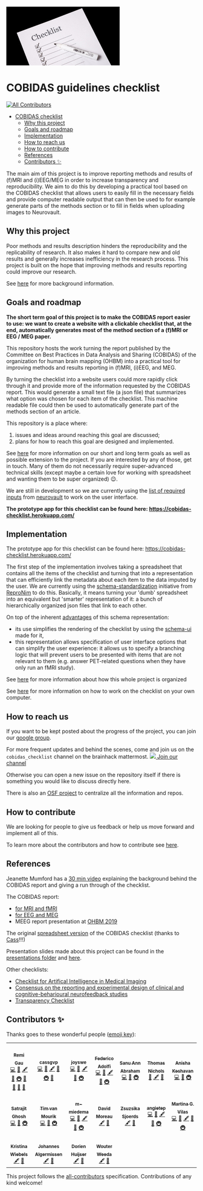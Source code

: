
![checklist](https://raw.githubusercontent.com/Remi-Gau/COBIDAS_chckls/master/img/checklist.jpg)

# COBIDAS guidelines checklist
<!-- ALL-CONTRIBUTORS-BADGE:START - Do not remove or modify this section -->
[![All Contributors](https://img.shields.io/badge/all_contributors-18-orange.svg?style=flat-square)](#contributors-)
<!-- ALL-CONTRIBUTORS-BADGE:END -->

<!-- TOC -->

- [COBIDAS checklist](#cobidas-checklist)
  - [Why this project](#why-this-project)
  - [Goals and roadmap](#goals-and-roadmap)
  - [Implementation](#implementation)
  - [How to reach us](#how-to-reach-us)
  - [How to contribute](#how-to-contribute)
  - [References](#references)
  - [Contributors ✨](#contributors-)

<!-- /TOC -->

The main aim of this project is to improve reporting methods and results of (f)MRI and (i)EEG/MEG in order to increase transparency and reproducibility. We aim to do this by developing a practical tool based on the COBIDAS checklist that allows users to easily fill in the necessary fields and provide computer readable output that can then be used to for example generate parts of the methods section or to fill in fields when uploading images to Neurovault.

## Why this project

Poor methods and results description hinders the reproducibility and the replicability of research. It also makes it hard to compare new and old results and generally increases inefficiency in the research process. This project is built on the hope that improving methods and results reporting could improve our research.

See [here](./why_this_project.md) for more background information.


## Goals and roadmap

**The short term goal of this project is to make the COBIDAS report easier to use: we want to create a website with a clickable checklist that, at the end, automatically generates most of the method section of a (f)MRI or EEG / MEG paper.**

This repository hosts the work turning the report published by the Committee on Best Practices in Data Analysis and Sharing (COBIDAS) of the organization for human brain mapping (OHBM) into a practical tool for improving methods and results reporting in (f)MRI, (i)EEG, and MEG.

By turning the checklist into a website users could more rapidly click through it and provide more of the information requested by the COBIDAS report. This would generate a small text file (a json file) that summarizes what option was chosen for each item of the checklist. This machine readable file could then be used to automatically generate part of the methods section of an article.

This repository is a place where:
1. issues and ideas around reaching this goal are discussed;
2. plans for how to reach this goal are designed and implemented.

See [here](./goals.md) for more information on our short and long term goals as well as possible extension to the project. If you are interested by any of those, get in touch. Many of them do not necessarily require super-advanced technical skills (except maybe a certain love for working with spreadsheet and wanting them to be super organized) :wink:.

We are still in development so we are currently using the [list of required inputs](./xlsx/metadata_neurovault.csv) from [neurovault](https://www.neurovault.org/) to work on the user interface.

**The prototype app for this checklist can be found here: https://cobidas-checklist.herokuapp.com/**

## Implementation

The prototype app for this checklist can be found here: https://cobidas-checklist.herokuapp.com/

The first step of the implementation involves taking a spreadsheet that contains all the items of the checklist and turning that into a representation that can efficiently link the metadata about each item to the data imputed by the user. We are currently using the [schema-standardization](https://github.com/ReproNim/schema-standardization) initiative from [ReproNim](http://www.repronim.org/) to do this. Basically, it means turning your 'dumb' spreadsheet into an equivalent but 'smarter' representation of it: a bunch of hierarchically organized json files that link to each other.

On top of the inherent [advantages](https://github.com/ReproNim/schema-standardization#30-advantages-of-current-representation) of this schema representation:
-   its use simplifies the rendering of the checklist by using the [schema-ui](https://github.com/ReproNim/schema-ui) made for it,
-   this representation allows specification of user interface options that can simplify the user experience: it allows us to specify a branching logic that will prevent users to be presented with items that are not relevant to them (e.g. answer PET-related questions when they have only run an fMRI study).

See [here](./general_organization.md) for more information about how this whole project is organized

See [here](./how_to_render_the_checklist.md) for more information on how to work on the checklist on your own computer.


## How to reach us

If you want to be kept posted about the progress of the project, you can join our [google group](https://groups.google.com/d/forum/cobidas-checklist).

For more frequent updates and behind the scenes, come and join us on the `cobidas_checklist` channel on the brainhack mattermost. <a href="https://mattermost.brainhack.org/brainhack/channels/cobidas_checklist"><img src="http://www.mattermost.org/wp-content/uploads/2016/03/logoHorizontal.png" width=100px /> Join our channel </a>

Otherwise you can open a new issue on the repository itself if there is something you would like to discuss directly here.

There is also an [OSF project](https://osf.io/anvqy/) to centralize all the information and repos.


## How to contribute

We are looking for people to give us feedback or help us move forward and implement all of this.

To learn more about the contributors and how to contribute see [here](./contributions.md).


## References

Jeanette Mumford has a [30 min video](https://www.youtube.com/watch?v=bsM4KowO5Vc&t=175s) explaining the background behind the COBIDAS report and giving a run through of the checklist.

The COBIDAS report:
-   [for MRI and fMRI](https://www.biorxiv.org/content/10.1101/054262v2)
-   [for EEG and MEG](https://osf.io/a8dhx/)
-   MEEG report presentation at [OHBM 2019](https://www.pathlms.com/ohbm/courses/12238/sections/15843/video_presentations/138196)

The original [spreadsheet version](https://osf.io/qkb9t/) of the COBIDAS checklist (thanks to [Cass](https://github.com/cassgvp)!!!)

Presentation slides made about this project can be found in the [presentations folder](./presentations) and [here](./presentations/links.md).

Other checklists:
-   [Checklist for Artifical Intelligence in Medical Imaging](https://claim.shinyapps.io/CLAIM/)
-   [Consensus on the reporting and experimental design of clinical and cognitive-beharioural neurofeedback studies](https://crednf.shinyapps.io/CREDnf/)
-   [Transparency Checklist](http://www.shinyapps.org/apps/TransparencyChecklist/)

## Contributors ✨

Thanks goes to these wonderful people ([emoji key](https://allcontributors.org/docs/en/emoji-key)):

<!-- ALL-CONTRIBUTORS-LIST:START - Do not remove or modify this section -->
<!-- prettier-ignore-start -->
<!-- markdownlint-disable -->
<table>
  <tr>
    <td align="center"><a href="https://remi-gau.github.io/"><img src="https://avatars3.githubusercontent.com/u/6961185?v=4" width="100px;" alt=""/><br /><sub><b>Remi Gau</b></sub></a><br /><a href="https://github.com/Remi-Gau/COBIDAS_chckls/commits?author=remi-gau" title="Code">💻</a> <a href="#design-remi-gau" title="Design">🎨</a> <a href="#content-remi-gau" title="Content">🖋</a> <a href="#ideas-remi-gau" title="Ideas, Planning, & Feedback">🤔</a> <a href="#infra-remi-gau" title="Infrastructure (Hosting, Build-Tools, etc)">🚇</a> <a href="#maintenance-remi-gau" title="Maintenance">🚧</a> <a href="#projectManagement-remi-gau" title="Project Management">📆</a> <a href="#tool-remi-gau" title="Tools">🔧</a> <a href="#talk-remi-gau" title="Talks">📢</a></td>
    <td align="center"><a href="https://github.com/cassgvp"><img src="https://avatars2.githubusercontent.com/u/43407869?v=4" width="100px;" alt=""/><br /><sub><b>cassgvp</b></sub></a><br /><a href="https://github.com/Remi-Gau/COBIDAS_chckls/commits?author=cassgvp" title="Code">💻</a> <a href="#design-cassgvp" title="Design">🎨</a> <a href="#content-cassgvp" title="Content">🖋</a> <a href="#ideas-cassgvp" title="Ideas, Planning, & Feedback">🤔</a> <a href="#infra-cassgvp" title="Infrastructure (Hosting, Build-Tools, etc)">🚇</a> <a href="#talk-cassgvp" title="Talks">📢</a></td>
    <td align="center"><a href="https://github.com/joyswe"><img src="https://avatars1.githubusercontent.com/u/47354027?v=4" width="100px;" alt=""/><br /><sub><b>joyswe</b></sub></a><br /><a href="https://github.com/Remi-Gau/COBIDAS_chckls/commits?author=joyswe" title="Code">💻</a> <a href="#design-joyswe" title="Design">🎨</a> <a href="#content-joyswe" title="Content">🖋</a> <a href="#ideas-joyswe" title="Ideas, Planning, & Feedback">🤔</a> <a href="#infra-joyswe" title="Infrastructure (Hosting, Build-Tools, etc)">🚇</a></td>
    <td align="center"><a href="https://github.com/fedeadolfi"><img src="https://avatars3.githubusercontent.com/u/26678283?v=4" width="100px;" alt=""/><br /><sub><b>Federico Adolfi</b></sub></a><br /><a href="https://github.com/Remi-Gau/COBIDAS_chckls/commits?author=fedeadolfi" title="Code">💻</a> <a href="#design-fedeadolfi" title="Design">🎨</a> <a href="#content-fedeadolfi" title="Content">🖋</a> <a href="#ideas-fedeadolfi" title="Ideas, Planning, & Feedback">🤔</a> <a href="#infra-fedeadolfi" title="Infrastructure (Hosting, Build-Tools, etc)">🚇</a></td>
    <td align="center"><a href="https://github.com/sanuann"><img src="https://avatars3.githubusercontent.com/u/5114945?v=4" width="100px;" alt=""/><br /><sub><b>Sanu Ann Abraham</b></sub></a><br /><a href="https://github.com/Remi-Gau/COBIDAS_chckls/commits?author=sanuann" title="Code">💻</a> <a href="#design-sanuann" title="Design">🎨</a> <a href="#infra-sanuann" title="Infrastructure (Hosting, Build-Tools, etc)">🚇</a></td>
    <td align="center"><a href="http://www.nisox.org"><img src="https://avatars3.githubusercontent.com/u/5155907?v=4" width="100px;" alt=""/><br /><sub><b>Thomas Nichols</b></sub></a><br /><a href="#design-nicholst" title="Design">🎨</a> <a href="#content-nicholst" title="Content">🖋</a> <a href="#ideas-nicholst" title="Ideas, Planning, & Feedback">🤔</a></td>
    <td align="center"><a href="https://anisha.pizza"><img src="https://avatars0.githubusercontent.com/u/972008?v=4" width="100px;" alt=""/><br /><sub><b>Anisha Keshavan</b></sub></a><br /><a href="https://github.com/Remi-Gau/COBIDAS_chckls/commits?author=akeshavan" title="Code">💻</a> <a href="#design-akeshavan" title="Design">🎨</a> <a href="#infra-akeshavan" title="Infrastructure (Hosting, Build-Tools, etc)">🚇</a></td>
  </tr>
  <tr>
    <td align="center"><a href="http://satra.cogitatum.org"><img src="https://avatars2.githubusercontent.com/u/184063?v=4" width="100px;" alt=""/><br /><sub><b>Satrajit Ghosh</b></sub></a><br /><a href="https://github.com/Remi-Gau/COBIDAS_chckls/commits?author=satra" title="Code">💻</a> <a href="#design-satra" title="Design">🎨</a> <a href="#infra-satra" title="Infrastructure (Hosting, Build-Tools, etc)">🚇</a></td>
    <td align="center"><a href="https://github.com/TimVanMourik"><img src="https://avatars1.githubusercontent.com/u/6152205?v=4" width="100px;" alt=""/><br /><sub><b>Tim van Mourik</b></sub></a><br /><a href="https://github.com/Remi-Gau/COBIDAS_chckls/commits?author=TimVanMourik" title="Code">💻</a> <a href="#design-TimVanMourik" title="Design">🎨</a> <a href="#infra-TimVanMourik" title="Infrastructure (Hosting, Build-Tools, etc)">🚇</a></td>
    <td align="center"><a href="https://github.com/m-miedema"><img src="https://avatars3.githubusercontent.com/u/39968233?v=4" width="100px;" alt=""/><br /><sub><b>m-miedema</b></sub></a><br /><a href="https://github.com/Remi-Gau/COBIDAS_chckls/commits?author=m-miedema" title="Code">💻</a> <a href="#design-m-miedema" title="Design">🎨</a> <a href="#content-m-miedema" title="Content">🖋</a> <a href="#ideas-m-miedema" title="Ideas, Planning, & Feedback">🤔</a> <a href="#infra-m-miedema" title="Infrastructure (Hosting, Build-Tools, etc)">🚇</a></td>
    <td align="center"><a href="https://github.com/davidmoreau"><img src="https://avatars0.githubusercontent.com/u/23465867?v=4" width="100px;" alt=""/><br /><sub><b>David Moreau</b></sub></a><br /><a href="#content-davidmoreau" title="Content">🖋</a> <a href="#ideas-davidmoreau" title="Ideas, Planning, & Feedback">🤔</a></td>
    <td align="center"><a href="https://zsjoerds.com"><img src="https://avatars0.githubusercontent.com/u/11489467?v=4" width="100px;" alt=""/><br /><sub><b>Zsuzsika Sjoerds</b></sub></a><br /><a href="#content-zsjoerds" title="Coonentent">🖋</a> <a href="#ideas-zsjoerds" title="Ideas, Planning, & Feedback">🤔</a></td>
    <td align="center"><a href="https://github.com/angietep"><img src="https://avatars1.githubusercontent.com/u/35610800?v=4" width="100px;" alt=""/><br /><sub><b>angietep</b></sub></a><br /><a href="https://github.com/Remi-Gau/COBIDAS_chckls/commits?author=angietep" title="Code">💻</a> <a href="#design-angietep" title="Design">🎨</a> <a href="#content-angietep" title="Content">🖋</a> <a href="#ideas-angietep" title="Ideas, Planning, & Feedback">🤔</a> <a href="#infra-angietep" title="Infrastructure (Hosting, Build-Tools, etc)">🚇</a></td>
    <td align="center"><a href="http://martinagvilas.github.io"><img src="https://avatars2.githubusercontent.com/u/37339384?v=4" width="100px;" alt=""/><br /><sub><b>Martina G. Vilas</b></sub></a><br /><a href="https://github.com/Remi-Gau/COBIDAS_chckls/commits?author=martinagvilas" title="Code">💻</a> <a href="#design-martinagvilas" title="Design">🎨</a> <a href="#content-martinagvilas" title="Content">🖋</a> <a href="#ideas-martinagvilas" title="Ideas, Planning, & Feedback">🤔</a> <a href="#infra-martinagvilas" title="Infrastructure (Hosting, Build-Tools, etc)">🚇</a></td>
  </tr>
  <tr>
    <td align="center"><a href="https://github.com/kwiebels"><img src="https://avatars1.githubusercontent.com/u/13459206?v=4" width="100px;" alt=""/><br /><sub><b>Kristina Wiebels</b></sub></a><br /><a href="#content-kwiebels" title="Content">🖋</a> <a href="#ideas-kwiebels" title="Ideas, Planning, & Feedback">🤔</a></td>
    <td align="center"><a href="https://github.com/johalgermissen"><img src="https://avatars1.githubusercontent.com/u/36693723?v=4" width="100px;" alt=""/><br /><sub><b>Johannes Algermissen</b></sub></a><br /><a href="#content-johalgermissen" title="Content">🖋</a> <a href="#ideas-johalgermissen" title="Ideas, Planning, & Feedback">🤔</a></td>
    <td align="center"><a href="https://github.com/DorienHuijser"><img src="https://avatars1.githubusercontent.com/u/58177697?v=4" width="100px;" alt=""/><br /><sub><b>Dorien Huijser</b></sub></a><br /><a href="#content-DorienHuijser" title="Content">🖋</a> <a href="#ideas-DorienHuijser" title="Ideas, Planning, & Feedback">🤔</a></td>
    <td align="center"><a href="https://github.com/wdweeda"><img src="https://avatars0.githubusercontent.com/u/6614351?v=4" width="100px;" alt=""/><br /><sub><b>Wouter Weeda</b></sub></a><br /><a href="#content-wdweeda" title="Content">🖋</a> <a href="#ideas-wdweeda" title="Ideas, Planning, & Feedback">🤔</a></td>
  </tr>
</table>

<!-- markdownlint-enable -->
<!-- prettier-ignore-end -->
<!-- ALL-CONTRIBUTORS-LIST:END -->

This project follows the [all-contributors](https://github.com/all-contributors/all-contributors) specification. Contributions of any kind welcome!
